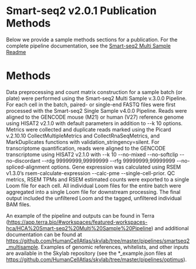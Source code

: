 # Smart-seq2 v2.0.1 Publication Methods
Below we provide a sample methods sections for a publication. For the complete pipeline documentation, see the [Smart-seq2 Multi Sample Readme](README.md)

# Methods
Data preprocessing and count matrix construction for a sample batch (or plate) were performed using the Smart-seq2 Multi Sample v.3.0.0 Pipeline. For each cell in the batch, paired- or single-end FASTQ files were first processed with the Smart-seq2 Single Sample v4.0.0 Pipeline. Reads were aligned to the GENCODE mouse (M21) or human (V27) reference genome using HISAT2 v2.1.0 with default parameters in addition to --k 10 options. Metrics were collected and duplicate reads marked using the Picard v.2.10.10 CollectMultipleMetrics and CollectRnaSeqMetrics, and MarkDuplicates functions with validation_stringency=silent. For transcriptome quantification, reads were aligned to the GENCODE transcriptome using HISAT2 v2.1.0 with --k 10 --no-mixed  --no-softclip  --no-discordant --rdg 99999999,99999999 --rfg 99999999,99999999 --no-spliced-alignment options. Gene expression was calculated using RSEM v1.3.0’s rsem-calculate-expression --calc-pme --single-cell-prior. QC metrics, RSEM TPMs and RSEM estimated counts were exported to a single Loom file for each cell. All individual Loom files for the entire batch were aggregated into a single Loom file for downstream processing. The final output included the unfiltered Loom and the tagged, unfiltered individual BAM files.

An example of the pipeline and outputs can be found in Terra (https://app.terra.bio/#workspaces/featured-workspaces-hca/HCA%20Smart-seq2%20Multi%20Sample%20Pipeline) and additional documentation can be found at https://github.com/HumanCellAtlas/skylab/tree/master/pipelines/smartseq2_multisample. Examples of genomic references, whitelists, and other inputs are available in the Skylab repository (see the *_example.json files at https://github.com/HumanCellAtlas/skylab/tree/master/pipelines/optimus).
